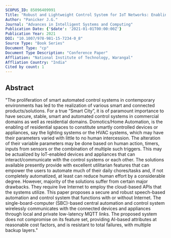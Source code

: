 ```yaml
---
SCOPUS_ID: 85096409991
Title: "Robust and Lightweight Control System for IoT Networks: Enabling IoT for the Developing World"
Author: "Panicker J.G."
Journal: "Advances in Intelligent Systems and Computing"
Publication Date: {'$date': '2021-01-01T00:00:00Z'}
Publication Year: 2021
DOI: "10.1007/978-981-15-7234-0_8"
Source Type: "Book Series"
Document Type: "cp"
Document Type Description: "Conference Paper"
Affliation: "National Institute of Technology, Warangal"
Affliation Country: "India"
Cited by count: 1
---
```


## Abstract
"The proliferation of smart automated control systems in contemporary environments has led to the realization of various smart and connected products/solutions. For a true “Smart City”, it is of paramount importance to have secure, stable, smart and automated control systems in commercial domains as well as residential domains. Domotics/Home Automation, is the enabling of residential spaces to constitute smartly controlled devices or appliances, say the lighting systems or the HVAC systems, which may have their parameters varied with little to no human intercession. The alteration of their variable parameters may be done based on human action, timers, inputs from sensors or the combination of multiple such triggers. This may be actualized by IoT-enabled devices and appliances that can interact/communicate with the control systems or each other. The solutions available presently provide with excellent utilitarian features that can empower the users to automate much of their daily chores/tasks and, if not completely automatized, at least can reduce human effort by a considerable degree. However, majority of the solutions suffer from certain major drawbacks. They require live Internet to employ the cloud-based APIs that the systems utilize. This paper proposes a secure and robust speech-based automation and control system that functions with or without Internet. The single-board-computer (SBC)-based central automation and control system wirelessly communicates with the connected devices and appliances through local and private low-latency MQTT links. The proposed system does not compromise on its feature set, providing AI-based attributes at reasonable cost factors, and is resistant to total failures, with multiple backup layers."

